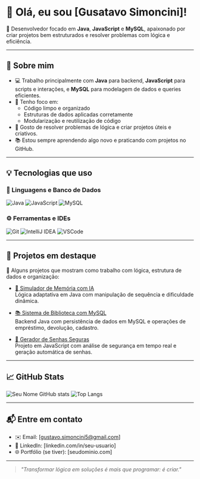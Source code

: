 # 👋 Olá, eu sou [Gusatavo Simoncini]!

🎯 Desenvolvedor focado em **Java**, **JavaScript** e **MySQL**, apaixonado por criar projetos bem estruturados e resolver problemas com lógica e eficiência.

---

## 🧠 Sobre mim

- 💻 Trabalho principalmente com **Java** para backend, **JavaScript** para scripts e interações, e **MySQL** para modelagem de dados e queries eficientes.
- 🚀 Tenho foco em:
  - Código limpo e organizado
  - Estruturas de dados aplicadas corretamente
  - Modularização e reutilização de código
- 🧠 Gosto de resolver problemas de lógica e criar projetos úteis e criativos.
- 📚 Estou sempre aprendendo algo novo e praticando com projetos no GitHub.

---

## 💡 Tecnologias que uso

### 🧱 Linguagens e Banco de Dados
![Java](https://img.shields.io/badge/Java-ED8B00?style=for-the-badge&logo=java&logoColor=white)
![JavaScript](https://img.shields.io/badge/JavaScript-F7DF1E?style=for-the-badge&logo=javascript&logoColor=black)
![MySQL](https://img.shields.io/badge/MySQL-00758F?style=for-the-badge&logo=mysql&logoColor=white)

### ⚙️ Ferramentas e IDEs
![Git](https://img.shields.io/badge/Git-F05032?style=for-the-badge&logo=git&logoColor=white)
![IntelliJ IDEA](https://img.shields.io/badge/IDE-IntelliJIDEA-blue?style=for-the-badge&logo=intellijidea)
![VSCode](https://img.shields.io/badge/Editor-VSCode-007ACC?style=for-the-badge&logo=visual-studio-code&logoColor=white)

---

## 📂 Projetos em destaque

🌟 Alguns projetos que mostram como trabalho com lógica, estrutura de dados e organização:

- [🧠 Simulador de Memória com IA](https://github.com/seu-usuario/simulador-memoria)  
  Lógica adaptativa em Java com manipulação de sequência e dificuldade dinâmica.

- [📚 Sistema de Biblioteca com MySQL](https://github.com/seu-usuario/sistema-biblioteca)  
  Backend Java com persistência de dados em MySQL e operações de empréstimo, devolução, cadastro.

- [🔐 Gerador de Senhas Seguras](https://github.com/seu-usuario/gerador-senhas)  
  Projeto em JavaScript com análise de segurança em tempo real e geração automática de senhas.

---

## 📈 GitHub Stats

![Seu Nome GitHub stats](https://github-readme-stats.vercel.app/api?username=GusaChan0101&show_icons=true&theme=tokyonight)
![Top Langs](https://github-readme-stats.vercel.app/api/top-langs/?username=GusaChan0101&layout=compact&theme=tokyonight)

---

## 📬 Entre em contato

- ✉️ Email: [gustavo.simoncini5@gmail.com]  
- 💼 LinkedIn: [linkedin.com/in/seu-usuario]  
- 🌐 Portfólio (se tiver): [seudominio.com]

---

> _"Transformar lógica em soluções é mais que programar: é criar."_  
